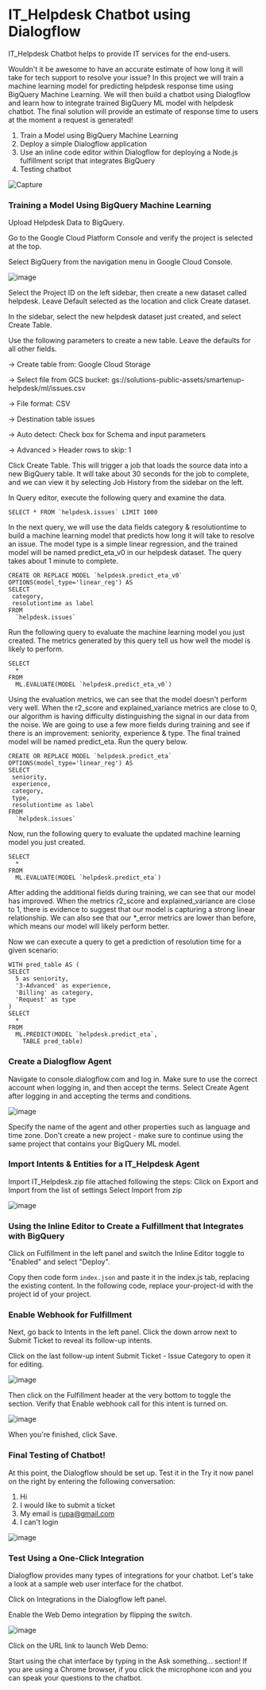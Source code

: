 # IT_Helpdesk Chatbot using Dialogflow
IT_Helpdesk Chatbot helps to provide IT services for the end-users. 

Wouldn't it be awesome to have an accurate estimate of how long it will take for tech support to resolve your issue? In this project we will train a machine learning model for predicting helpdesk response time using BigQuery Machine Learning. We will then build a chatbot using Dialogflow and learn how to integrate trained BigQuery ML model with helpdesk chatbot. The final solution will provide an estimate of response time to users at the moment a request is generated!

1. Train a Model using BigQuery Machine Learning
2. Deploy a simple Dialogflow application
3. Use an inline code editor within Dialogflow for deploying a Node.js fulfillment script that integrates BigQuery
4. Testing chatbot

![Capture](https://user-images.githubusercontent.com/56398068/67155491-59abfe80-f32e-11e9-880e-ecbafb7503c0.JPG)


### Training a Model Using BigQuery Machine Learning

Upload Helpdesk Data to BigQuery.

Go to the Google Cloud Platform Console and verify the project is selected at the top.

Select BigQuery from the navigation menu in Google Cloud Console.

![image](https://user-images.githubusercontent.com/56398068/67155613-44d06a80-f330-11e9-93d2-543091bd8325.png)

Select the Project ID on the left sidebar, then create a new dataset called helpdesk. Leave Default selected as the location and click Create dataset.

In the sidebar, select the new helpdesk dataset just created, and select Create Table.

Use the following parameters to create a new table. Leave the defaults for all other fields.

-> Create table from: Google Cloud Storage

-> Select file from GCS bucket: gs://solutions-public-assets/smartenup-helpdesk/ml/issues.csv

-> File format: CSV

-> Destination table issues

-> Auto detect: Check box for Schema and input parameters

-> Advanced > Header rows to skip: 1

Click Create Table. This will trigger a job that loads the source data into a new BigQuery table. It will take about 30 seconds for the job to complete, and we can view it by selecting Job History from the sidebar on the left.


In Query editor, execute the following query and examine the data.


```
SELECT * FROM `helpdesk.issues` LIMIT 1000
```


In the next query, we will use the data fields category & resolutiontime to build a machine learning model that predicts how long it will take to resolve an issue. The model type is a simple linear regression, and the trained model will be named predict_eta_v0 in our helpdesk dataset. The query takes about 1 minute to complete.


```
CREATE OR REPLACE MODEL `helpdesk.predict_eta_v0` 
OPTIONS(model_type='linear_reg') AS
SELECT
 category,
 resolutiontime as label
FROM
  `helpdesk.issues`
```
  
  
Run the following query to evaluate the machine learning model you just created. The metrics generated by this query tell us how well the model is likely to perform.


```
SELECT
  *
FROM
  ML.EVALUATE(MODEL `helpdesk.predict_eta_v0`)
 ```
 
 
Using the evaluation metrics, we can see that the model doesn't perform very well. When the r2_score and explained_variance metrics are close to 0, our algorithm is having difficulty distinguishing the signal in our data from the noise. We are going to use a few more fields during training and see if there is an improvement: seniority, experience & type. The final trained model will be named predict_eta. Run the query below.


```
CREATE OR REPLACE MODEL `helpdesk.predict_eta` 
OPTIONS(model_type='linear_reg') AS
SELECT
 seniority,
 experience,
 category,
 type,
 resolutiontime as label
FROM
  `helpdesk.issues`
```


Now, run the following query to evaluate the updated machine learning model you just created.


```
SELECT
  *
FROM
  ML.EVALUATE(MODEL `helpdesk.predict_eta`)
```


After adding the additional fields during training, we can see that our model has improved. When the metrics r2_score and explained_variance are close to 1, there is evidence to suggest that our model is capturing a strong linear relationship. We can also see that our *_error metrics are lower than before, which means our model will likely perform better.

Now we can execute a query to get a prediction of resolution time for a given scenario:


```
WITH pred_table AS (
SELECT
  5 as seniority,
  '3-Advanced' as experience,
  'Billing' as category,
  'Request' as type
)
SELECT
  *
FROM
  ML.PREDICT(MODEL `helpdesk.predict_eta`,
    TABLE pred_table)
```

### Create a Dialogflow Agent

Navigate to console.dialogflow.com and log in. Make sure to use the correct account when logging in, and then accept the terms. 
Select Create Agent after logging in and accepting the terms and conditions.

![image](https://user-images.githubusercontent.com/56398068/67155761-9974e500-f332-11e9-9e5b-cd9720b76c53.png)

Specify the name of the agent and other properties such as language and time zone. Don't create a new project - make sure to continue using the same project that contains your BigQuery ML model. 


### Import Intents & Entities for a IT_Helpdesk Agent


Import IT_Helpdesk.zip file attached following the steps:
Click on Export and Import from the list of settings
Select Import from zip

![image](https://user-images.githubusercontent.com/56398068/67155795-32a3fb80-f333-11e9-8828-d59a2f071e07.png)


###  Using the Inline Editor to Create a Fulfillment that Integrates with BigQuery

Click on Fulfillment in the left panel and switch the Inline Editor toggle to "Enabled" and select "Deploy".

Copy then code form `index.json` and paste it in the index.js tab, replacing the existing content. In the following code, replace your-project-id with the project id of your project.

### Enable Webhook for Fulfillment

Next, go back to Intents in the left panel. Click the down arrow next to Submit Ticket to reveal its follow-up intents.

Click on the last follow-up intent Submit Ticket - Issue Category to open it for editing.

![image](https://user-images.githubusercontent.com/56398068/67155837-f755fc80-f333-11e9-8d7d-afb6d676406a.png)

Then click on the Fulfillment header at the very bottom to toggle the section. Verify that Enable webhook call for this intent is turned on.

![image](https://user-images.githubusercontent.com/56398068/67155839-0fc61700-f334-11e9-8ca4-a406b77e1f94.png)

When you're finished, click Save.

### Final Testing of Chatbot!

At this point, the Dialogflow should be set up. Test it in the Try it now panel on the right by entering the following conversation:

1. Hi
2. I would like to submit a ticket
3. My email is rupa@gmail.com
4. I can't login

![image](https://user-images.githubusercontent.com/56398068/67155985-73e9da80-f336-11e9-893e-514b671d659a.png)


### Test Using a One-Click Integration

Dialogflow provides many types of integrations for your chatbot. Let's take a look at a sample web user interface for the chatbot.

Click on Integrations in the Dialogflow left panel.

Enable the Web Demo integration by flipping the switch.

![image](https://user-images.githubusercontent.com/56398068/67155872-94189a00-f334-11e9-907a-897ee2c595b9.png)

Click on the URL link to launch Web Demo:

Start using the chat interface by typing in the Ask something... section! If you are using a Chrome browser, if you click the microphone icon and you can speak your questions to the chatbot.
